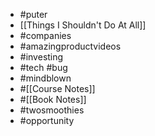 - #puter
- [[Things I Shouldn't Do At All]]
- #companies
- #amazingproductvideos
- #investing
- #tech #bug
- #mindblown
- #[[Course Notes]]
- #[[Book Notes]]
- #twosmoothies
- #opportunity